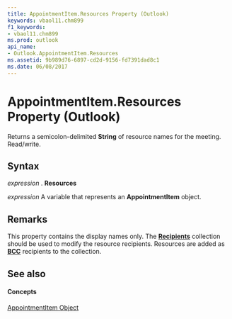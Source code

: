 ```yaml
---
title: AppointmentItem.Resources Property (Outlook)
keywords: vbaol11.chm899
f1_keywords:
- vbaol11.chm899
ms.prod: outlook
api_name:
- Outlook.AppointmentItem.Resources
ms.assetid: 9b989d76-6897-cd2d-9156-fd7391dad8c1
ms.date: 06/08/2017
---
```



# AppointmentItem.Resources Property (Outlook)

Returns a semicolon-delimited **String** of resource names for the meeting. Read/write.


## Syntax

 _expression_ . **Resources**

 _expression_ A variable that represents an **AppointmentItem** object.


## Remarks

This property contains the display names only. The **[Recipients](recipients-object-outlook.md)** collection should be used to modify the resource recipients. Resources are added as **[BCC](mailitem-bcc-property-outlook.md)** recipients to the collection.


## See also


#### Concepts


[AppointmentItem Object](appointmentitem-object-outlook.md)


